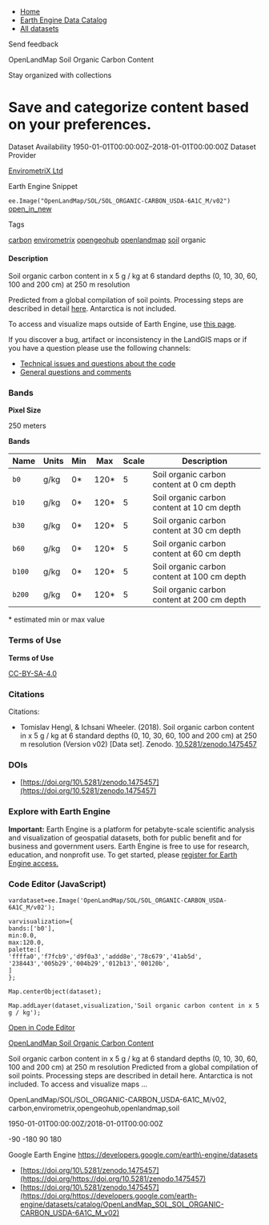 



* [Home](https://developers.google.com/)
* [Earth Engine Data Catalog](https://developers.google.com/earth-engine/datasets)
* [All datasets](https://developers.google.com/earth-engine/datasets/catalog)





 
 
 Send feedback
 
 

OpenLandMap Soil Organic Carbon Content


 
 Stay organized with collections
 

 
 Save and categorize content based on your preferences.
=========================================================================================================================================








Dataset Availability
1950\-01\-01T00:00:00Z–2018\-01\-01T00:00:00Z
Dataset Provider


[EnvirometriX Ltd](https://doi.org/10.5281/zenodo.1475457)



Earth Engine Snippet


`ee.Image("OpenLandMap/SOL/SOL_ORGANIC-CARBON_USDA-6A1C_M/v02")` 
[open\_in\_new](https://code.earthengine.google.com/?scriptPath=Examples:Datasets/OpenLandMap/OpenLandMap_SOL_SOL_ORGANIC-CARBON_USDA-6A1C_M_v02)





Tags


[carbon](/earth-engine/datasets/tags/carbon)
[envirometrix](/earth-engine/datasets/tags/envirometrix)
[opengeohub](/earth-engine/datasets/tags/opengeohub)
[openlandmap](/earth-engine/datasets/tags/openlandmap)
[soil](/earth-engine/datasets/tags/soil)
organic








#### Description



Soil organic carbon content in x 5 g / kg at 6 standard depths
(0, 10, 30, 60, 100 and 200 cm) at 250 m resolution


Predicted from a global compilation of soil points. Processing steps are described
in detail [here](https://gitlab.com/openlandmap/global-layers/tree/master/soil).
Antarctica is not included.


To access and visualize maps outside of Earth Engine, use [this page](https://opengeohub.org/about-openlandmap).


If you discover a bug, artifact or inconsistency in the LandGIS maps
or if you have a question please use the following channels:


* [Technical issues and questions about the code](https://gitlab.com/openlandmap/global-layers/issues)
* [General questions and comments](https://disqus.com/home/forums/landgis/)





### Bands



**Pixel Size**
  
250 meters



**Bands**




| Name | Units | Min | Max | Scale | Description |
| --- | --- | --- | --- | --- | --- |
| `b0` | g/kg | 0\* | 120\* | 5 | Soil organic carbon content at 0 cm depth |
| `b10` | g/kg | 0\* | 120\* | 5 | Soil organic carbon content at 10 cm depth |
| `b30` | g/kg | 0\* | 120\* | 5 | Soil organic carbon content at 30 cm depth |
| `b60` | g/kg | 0\* | 120\* | 5 | Soil organic carbon content at 60 cm depth |
| `b100` | g/kg | 0\* | 120\* | 5 | Soil organic carbon content at 100 cm depth |
| `b200` | g/kg | 0\* | 120\* | 5 | Soil organic carbon content at 200 cm depth |


 \* estimated min or max value


### Terms of Use


**Terms of Use**


[CC\-BY\-SA\-4\.0](https://spdx.org/licenses/CC-BY-SA-4.0.html)




### Citations



Citations:
* Tomislav Hengl, \& Ichsani Wheeler. (2018\). Soil organic carbon content in x 5 g / kg at 6 standard depths (0, 10, 30, 60, 100 and 200 cm) at 250 m resolution (Version v02\) \[Data set]. Zenodo.
[10\.5281/zenodo.1475457](https://doi.org/10.5281/zenodo.1475457)





### DOIs


* [https://doi.org/10\.5281/zenodo.1475457](https://doi.org/10.5281/zenodo.1475457)




### Explore with Earth Engine


**Important:** 
 Earth Engine is a platform for petabyte\-scale scientific analysis and visualization of
 geospatial datasets, both for public benefit and for business and government users.
 Earth Engine is free to use for research, education, and nonprofit use. To get started, please
 [register for Earth Engine access.](https://console.cloud.google.com/earth-engine)



### Code Editor (JavaScript)



```
vardataset=ee.Image('OpenLandMap/SOL/SOL_ORGANIC-CARBON_USDA-6A1C_M/v02');

varvisualization={
bands:['b0'],
min:0.0,
max:120.0,
palette:[
'ffffa0','f7fcb9','d9f0a3','addd8e','78c679','41ab5d',
'238443','005b29','004b29','012b13','00120b',
]
};

Map.centerObject(dataset);

Map.addLayer(dataset,visualization,'Soil organic carbon content in x 5 g / kg');
```



[Open in Code Editor](https://code.earthengine.google.com/?scriptPath=Examples:Datasets/OpenLandMap/OpenLandMap_SOL_SOL_ORGANIC-CARBON_USDA-6A1C_M_v02)


[OpenLandMap Soil Organic Carbon Content](/earth-engine/datasets/catalog/OpenLandMap_SOL_SOL_ORGANIC-CARBON_USDA-6A1C_M_v02)

Soil organic carbon content in x 5 g / kg at 6 standard depths (0, 10, 30, 60, 100 and 200 cm) at 250 m resolution Predicted from a global compilation of soil points. Processing steps are described in detail here. Antarctica is not included. To access and visualize maps …

 OpenLandMap/SOL/SOL\_ORGANIC\-CARBON\_USDA\-6A1C\_M/v02,
 carbon,envirometrix,opengeohub,openlandmap,soil

1950\-01\-01T00:00:00Z/2018\-01\-01T00:00:00Z



 \-90 \-180 90 180
 



Google Earth Engine
https://developers.google.com/earth\-engine/datasets

* [https://doi.org/10\.5281/zenodo.1475457](https://doi.org/https://doi.org/10.5281/zenodo.1475457)
* [https://doi.org/10\.5281/zenodo.1475457](https://doi.org/https://developers.google.com/earth-engine/datasets/catalog/OpenLandMap_SOL_SOL_ORGANIC-CARBON_USDA-6A1C_M_v02)










